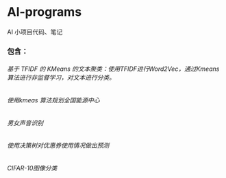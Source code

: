# AI-programs
AI 小项目代码、笔记

### 包含：
###### 基于 TFIDF 的 KMeans 的文本聚类：使用TFIDF进行Word2Vec，通过Kmeans算法进行非监督学习，对文本进行分类。
###### 使用kmeas 算法规划全国能源中心
###### 男女声音识别
###### 使用决策树对优惠券使用情况做出预测
###### CIFAR-10图像分类
